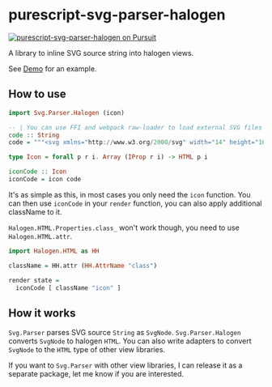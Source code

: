 # purescript-svg-parser-halogen

<a href="https://pursuit.purescript.org/packages/purescript-svg-parser-halogen">
  <img src="https://pursuit.purescript.org/packages/purescript-svg-parser-halogen/badge"
       alt="purescript-svg-parser-halogen on Pursuit">
  </img>
</a>

A library to inline SVG source string into halogen views.

See [Demo](https://rnons.github.io/purescript-svg-parser-halogen) for an example.

## How to use

```purescript
import Svg.Parser.Halogen (icon)

-- | You can use FFI and webpack raw-loader to load external SVG files
code :: String
code = """<svg xmlns="http://www.w3.org/2000/svg" width="14" height="16" viewBox="0 0 14 16"><path fill-rule="evenodd" d="M9.5 3L8 4.5 11.5 8 8 11.5 9.5 13 14 8 9.5 3zm-5 0L0 8l4.5 5L6 11.5 2.5 8 6 4.5 4.5 3z"/></svg>"""

type Icon = forall p r i. Array (IProp r i) -> HTML p i

iconCode :: Icon
iconCode = icon code
```

It's as simple as this, in most cases you only need the `icon` function. You can then use `iconCode` in your `render` function, you can also apply additional className to it.


`Halogen.HTML.Properties.class_` won't work though, you need to use `Halogen.HTML.attr`.

```purescript
import Halogen.HTML as HH

className = HH.attr (HH.AttrName "class")

render state =
  iconCode [ className "icon" ]
```

## How it works

`Svg.Parser` parses SVG source `String` as `SvgNode`. `Svg.Parser.Halogen` converts `SvgNode` to halogen `HTML`. You can also write adapters to convert `SvgNode` to the `HTML` type of other view libraries.

If you want to `Svg.Parser` with other view libraries, I can release it as a separate package, let me know if you are interested.
